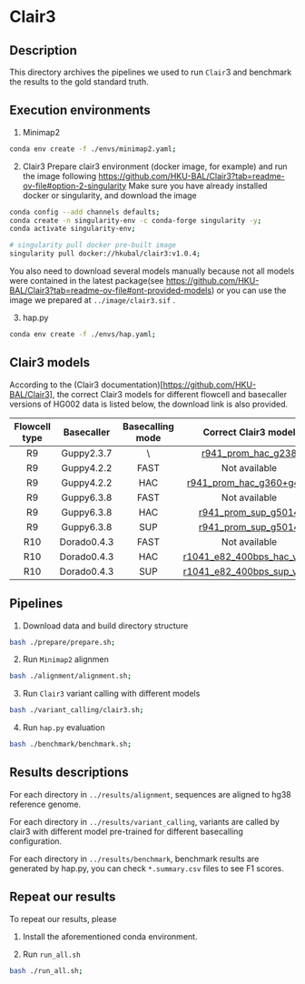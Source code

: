 # Clair3
## Description
This directory archives the pipelines we used to run `Clair`3 and benchmark the results to the gold standard truth.


## Execution environments
1. Minimap2
```bash
conda env create -f ./envs/minimap2.yaml;
```
2. Clair3
Prepare clair3 environment (docker image, for example) and run the image following https://github.com/HKU-BAL/Clair3?tab=readme-ov-file#option-2-singularity
Make sure you have already installed docker or singularity, and download the image
```bash
conda config --add channels defaults;
conda create -n singularity-env -c conda-forge singularity -y;
conda activate singularity-env;

# singularity pull docker pre-built image
singularity pull docker://hkubal/clair3:v1.0.4;

```
You also need to download several models manually because not all models were contained in the latest package(see https://github.com/HKU-BAL/Clair3?tab=readme-ov-file#ont-provided-models) or you can use the image we prepared at `../image/clair3.sif` .

3. hap.py
```bash
conda env create -f ./envs/hap.yaml;
```
## Clair3 models
According to the (Clair3 documentation)[https://github.com/HKU-BAL/Clair3], the correct Clair3 models for different flowcell and basecaller versions of HG002 data is listed below, the download link is also provided.

| Flowcell type | Basecaller | Basecalling mode | Correct Clair3 model |
|:---:|:---:|:---:|:-----:|
| R9 | Guppy2.3.7 | \ | [r941_prom_hac_g238](http://www.bio8.cs.hku.hk/clair3/clair3_models/) |
| R9 | Guppy4.2.2 | FAST | Not available |
| R9 | Guppy4.2.2 | HAC | [r941_prom_hac_g360+g422](http://www.bio8.cs.hku.hk/clair3/clair3_models/) |
| R9 | Guppy6.3.8 | FAST | Not available |
| R9 | Guppy6.3.8 | HAC | [r941_prom_sup_g5014](http://www.bio8.cs.hku.hk/clair3/clair3_models/) |
| R9 | Guppy6.3.8 | SUP | [r941_prom_sup_g5014](http://www.bio8.cs.hku.hk/clair3/clair3_models/) |
| R10 | Dorado0.4.3 | FAST | Not available |
| R10 | Dorado0.4.3 | HAC |[r1041_e82_400bps_hac_v410](https://github.com/nanoporetech/rerio/tree/master/clair3_models) |
| R10 | Dorado0.4.3 | SUP | [r1041_e82_400bps_sup_v410](https://github.com/nanoporetech/rerio/tree/master/clair3_models) |



## Pipelines
1. Download data and build directory structure
```bash
bash ./prepare/prepare.sh;
```

2. Run `Minimap2` alignmen
```bash
bash ./alignment/alignment.sh;
```

3. Run `Clair3` variant calling with different models
```bash
bash ./variant_calling/clair3.sh;
```

4. Run `hap.py` evaluation
```bash
bash ./benchmark/benchmark.sh;
```


## Results descriptions
For each directory in `../results/alignment`, sequences are aligned to hg38 reference genome.

For each directory in `../results/variant_calling`, variants are called by clair3 with different model pre-trained for different basecalling configuration.

For each directory in `../results/benchmark`, benchmark results are generated by hap.py, you can check `*.summary.csv` files to see F1 scores.



## Repeat our results
To repeat our results, please 
1. Install the aforementioned conda environment.

2. Run `run_all.sh`
```bash
bash ./run_all.sh;
```

